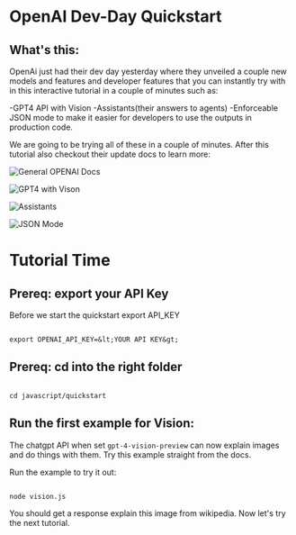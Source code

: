 # OpenAI Dev-Day Quickstart


## What's this:

OpenAi just had their dev day yesterday where they unveiled a couple new models and features and developer features that you can instantly try with in this interactive tutorial in a couple of minutes such as:

-GPT4 API with Vision
-Assistants(their answers to agents)
-Enforceable JSON mode to make it easier for developers to use the outputs in production code.

We are going to be trying all of these in a couple of minutes. After this tutorial also checkout their update docs to learn more:

![General OPENAI Docs](https://platform.openai.com/docs/introduction)

![GPT4 with Vison](https://platform.openai.com/docs/guides/vision/vision)

![Assistants](https://platform.openai.com/docs/assistants/overview)

![JSON Mode](https://platform.openai.com/docs/guides/text-generation/json-mode)

# Tutorial Time

## Prereq: export your API Key


Before we start the quickstart export API_KEY

```

export OPENAI_API_KEY=&lt;YOUR API KEY&gt;

```

## Prereq: cd into the right folder

```devdocs_run

cd javascript/quickstart

```

## Run the first example for Vision:

The chatgpt API when set <code>gpt-4-vision-preview</code> can now explain images and do things with them. Try this example straight from the docs.

Run the example to try it out:

```devdocs_run

node vision.js

```

You should get a response explain this image from wikipedia. Now let's try the next tutorial.


